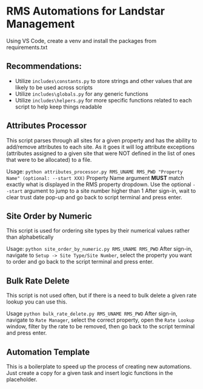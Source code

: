 # RMS Automations for Landstar Management

Using VS Code, create a venv and install the packages from requirements.txt
## Recommendations:
- Utilize `includes\constants.py` to store strings and other values that are likely to be used across scripts
- Utilize `includes\globals.py` for any generic functions
- Utilize `includes\helpers.py` for more specific functions related to each script to help keep things readable

## Attributes Processor
This script parses through all sites for a given property and has the ability to add/remove attributes to each site. As it goes it will log attribute exceptions (attributes assigned to a given site that were NOT defined in the list of ones that were to be allocated) to a file.

Usage: `python attributes_processor.py RMS_UNAME RMS_PWD "Property Name" (optional: --start XXX)`
Property Name argument **MUST** match exactly what is displayed in the RMS property dropdown. Use the optional `--start` argument to jump to a site number higher than 1
After sign-in, wait to clear trust date pop-up and go back to script terminal and press enter.

## Site Order by Numeric
This script is used for ordering site types by their numerical values rather than alphabetically

Usage: `python site_order_by_numeric.py RMS_UNAME RMS_PWD`
After sign-in, navigate to `Setup -> Site Type/Site Number`, select the property you want to order and go back to the script terminal and press enter.

## Bulk Rate Delete
This script is not used often, but if there is a need to bulk delete a given rate lookup you can use this.

Usage `python bulk_rate_delete.py RMS_UNAME RMS_PWD`
After sign-in, navigate to `Rate Manager`, select the correct property, open the `Rate Lookup` window, filter by the rate to be removed, then go back to the script terminal and press enter.

## Automation Template
This is a boilerplate to speed up the process of creating new automations. Just create a copy for a given task and insert logic functions in the placeholder.